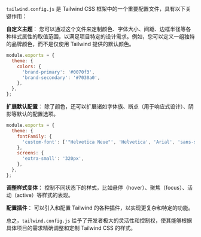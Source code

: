 `tailwind.config.js` 是 Tailwind CSS 框架中的一个重要配置文件，具有以下关键作用：

**自定义主题**：
您可以通过这个文件来定制颜色、字体大小、间距、边框半径等各种样式属性的取值范围，以满足项目特定的设计需求。例如，您可以定义一组独特的品牌颜色，而不是仅使用 Tailwind 提供的默认颜色。

```javascript
module.exports = {
  theme: {
    colors: {
      'brand-primary': '#0070f3',
      'brand-secondary': '#7030a0',
    },
  },
};
```

**扩展默认配置**：
除了颜色，还可以扩展诸如字体族、断点（用于响应式设计）、阴影等默认的配置选项。

```javascript
module.exports = {
  theme: {
    fontFamily: {
      'custom-font': ['"Helvetica Neue"', 'Helvetica', 'Arial', 'sans-serif'],
    },
    screens: {
      'extra-small': '320px',
    },
  },
};
```

**调整样式变体**：
控制不同状态下的样式，比如悬停（hover）、聚焦（focus）、活动（active）等样式的表现。

**配置插件**：
可以引入和配置 Tailwind 的各种插件，以实现更复杂和特定的功能。

总之，`tailwind.config.js` 给予了开发者极大的灵活性和控制权，使其能够根据具体项目的需求精确调整和定制 Tailwind CSS 的样式。
